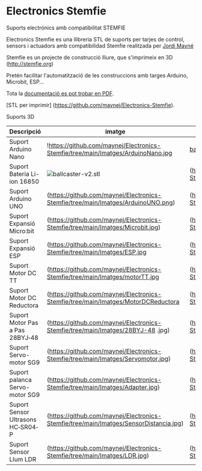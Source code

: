 # Electronics Stemfie

Suports electrónics amb compatibilitat STEMFIE

Electronics Stemfie es una llibreria STL de suports per tarjes de control, sensors i actuadors 
amb compatibilidad Stemfie realitzada per [Jordi Mayné](https://github.com/maynej) 

Stemfie es un projecte de construcció lliure, que s'imprimeix en 3D (http://stemfie.org) 

Pretén facilitar l'automatització de les construccions amb targes Arduino, Microbit, ESP...

Tota la [documentació es pot trobar en PDF](https://github.com/maynej/Electronics-Stemfie/tree/main/Doc).

[STL per imprimir] (https://github.com/maynej/Electronics-Stemfie).

Suports 3D
  
Descripció         | imatge          | arxiu         
------------- | ------------- | ------------- 
Suport Arduino Nano|!https://github.com/maynej/Electronics-Stemfie/tree/main/Imatges/ArduinoNano.jpg | [ballcaster-v2.stl](https://github.com/maynej/Electronics-Stemfie/tree/main/CPU)  
Suport Bateria Li-ion 16850|![ballcaster-v2.stl](https://github.com/maynej/Electronics-Stemfie/tree/main/Imatges/16850.jpg) | (https://github.com/maynej/Electronics-Stemfie/tree/main/CPU)  
Suport Arduino UNO|(https://github.com/maynej/Electronics-Stemfie/tree/main/Imatges/ArduinoUNO.png) | (https://github.com/maynej/Electronics-Stemfie/tree/main/CPU) 
Suport Expansió Micro:bit|(https://github.com/maynej/Electronics-Stemfie/tree/main/Imatges/Microbit.jpg) | (https://github.com/maynej/Electronics-Stemfie/tree/main/CPU)  
Suport Expansió ESP|(https://github.com/maynej/Electronics-Stemfie/tree/main/Imatges/ESP.jpg | (https://github.com/maynej/Electronics-Stemfie/tree/main/CPU)  
Suport Motor DC TT|(https://github.com/maynej/Electronics-Stemfie/tree/main/Imatges/motorTT.jpg | (https://github.com/maynej/Electronics-Stemfie/tree/main/Motor)  
Suport Motor DC Reductora|(https://github.com/maynej/Electronics-Stemfie/tree/main/Imatges/MotorDCReductora | (https://github.com/maynej/Electronics-Stemfie/tree/main/Motor)
Suport Motor Pas a Pas 28BYJ‐48|(https://github.com/maynej/Electronics-Stemfie/tree/main/Imatges/28BYJ-48 .jpg) | (https://github.com/maynej/Electronics-Stemfie/tree/main/Motor)
Suport Servo-motor SG9|(https://github.com/maynej/Electronics-Stemfie/tree/main/Imatges/Servomotor.jpg) | (https://github.com/maynej/Electronics-Stemfie/tree/main/Servomotor)
Suport palanca Servo-motor SG9|(https://github.com/maynej/Electronics-Stemfie/tree/main/Imatges/Adapter.jpg) | (https://github.com/maynej/Electronics-Stemfie/tree/main/Servomotor)
Suport Sensor Ultrasons HC‐SR04‐P|(https://github.com/maynej/Electronics-Stemfie/tree/main/Imatges/SensorDistancia.jpg) | (https://github.com/maynej/Electronics-Stemfie/tree/main/Sensor) 
Suport Sensor Llum LDR|(https://github.com/maynej/Electronics-Stemfie/tree/main/Imatges/LDR.jpg) | (https://github.com/maynej/Electronics-Stemfie/tree/main/Sensor) 



